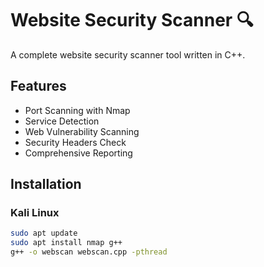 # Website Security Scanner 🔍

A complete website security scanner tool written in C++.

## Features
- Port Scanning with Nmap
- Service Detection  
- Web Vulnerability Scanning
- Security Headers Check
- Comprehensive Reporting

## Installation

### Kali Linux
```bash
sudo apt update
sudo apt install nmap g++
g++ -o webscan webscan.cpp -pthread
